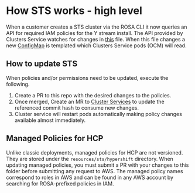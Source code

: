 # How STS works - high level

When a customer creates a STS cluster via the ROSA CLI it now queries an API for required IAM policies for the Y stream install. The API provided by Clusters Service watches for changes in [this](https://gitlab.cee.redhat.com/service/app-interface/-/blob/master/data/services/ocm/shared-resources/common.yml) file. When this file changes a new [ConfigMap](https://gitlab.cee.redhat.com/service/app-interface/-/blob/master/resources/services/ocm/aws-sts-policies.configmap.yaml) is templated which Clusters Service pods (OCM) will read.

## How to update STS

When policies and/or permissions need to be updated, execute the following. 

1. Create a PR to this repo with the desired changes to the policies. 
2. Once merged, Create an MR to [Cluster Services](https://gitlab.cee.redhat.com/service/app-interface/-/blob/master/data/services/ocm/shared-resources/common.yml#L19) to update the referenced commit hash to consume new changes. 
3. Cluster service will restart pods automatically making policy changes available almost immediately.

## Managed Policies for HCP
Unlike classic deployments, managed policies for HCP are not versioned. They are stored under the `resources/sts/hypershift` directory. When updating managed policies, you must submit a PR with your changes to this folder before submitting any request to AWS. The managed policy names correspond to roles in AWS and can be found in any AWS account by searching for ROSA-prefixed policies in IAM.